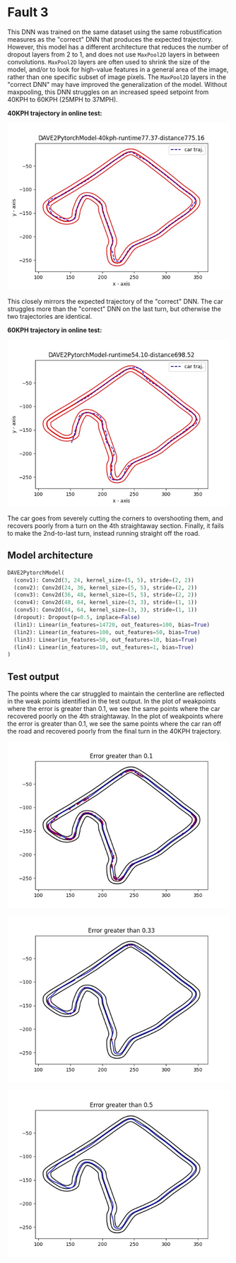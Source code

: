 # Fault 3

This DNN was trained on the same dataset using the same robustification measures as the "correct" DNN that produces the expected trajectory.
However, this model has a different architecture that reduces the number of dropout layers from 2 to 1, and does not use `MaxPool2D` layers in between convolutions.
`MaxPool2D` layers are often used to shrink the size of the model, and/or to look for high-value features in a general area of the image, rather than one specific subset of image pixels.
The `MaxPool2D` layers in the "correct DNN" may have improved the generalization of the model.
Without maxpooling, this DNN struggles on an increased speed setpoint from 40KPH to 60KPH (25MPH to 37MPH).

**40KPH trajectory in online test:**

![40KPH trajectory](DAVE2PytorchModel-40kph-runtime77.37-distance775.16.jpg)

This closely mirrors the expected trajectory of the "correct" DNN. 
The car struggles more than the "correct" DNN on the last turn, but otherwise the two trajectories are identical.

**60KPH trajectory in online test:**

![60KPH trajectory](DAVE2PytorchModel-60kph-runtime54.10-distance698.52.jpg)

The car goes from severely cutting the corners to overshooting them, and recovers poorly from a turn on the 4th straightaway section.
Finally, it fails to make the 2nd-to-last turn, instead running straight off the road.

## Model architecture

```python
DAVE2PytorchModel(
  (conv1): Conv2d(3, 24, kernel_size=(5, 5), stride=(2, 2))
  (conv2): Conv2d(24, 36, kernel_size=(5, 5), stride=(2, 2))
  (conv3): Conv2d(36, 48, kernel_size=(5, 5), stride=(2, 2))
  (conv4): Conv2d(48, 64, kernel_size=(3, 3), stride=(1, 1))
  (conv5): Conv2d(64, 64, kernel_size=(3, 3), stride=(1, 1))
  (dropout): Dropout(p=0.5, inplace=False)
  (lin1): Linear(in_features=14720, out_features=100, bias=True)
  (lin2): Linear(in_features=100, out_features=50, bias=True)
  (lin3): Linear(in_features=50, out_features=10, bias=True)
  (lin4): Linear(in_features=10, out_features=1, bias=True)
)
```

## Test output

The points where the car struggled to maintain the centerline are reflected in the weak points identified in the test output.
In the plot of weakpoints where the error is greater than 0.1, we see the same points where the car recovered poorly on the 4th straightaway.
In the plot of weakpoints where the error is greater than 0.1, we see the same points where the car ran off the road and recovered poorly from the final turn in the 40KPH trajectory.

![Error threshold 0.1](testoutput/fault3-weakpoints-error0.1.jpg)

![Error threshold 0.33](testoutput/fault3-weakpoints-error0.33.jpg)

![Error threshold 0.5](testoutput/fault3-weakpoints-error0.5.jpg)